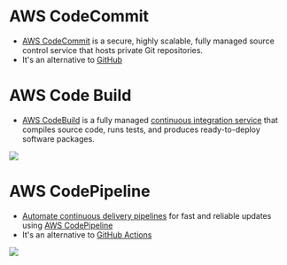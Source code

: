 # AWS CodeCommit
- [AWS CodeCommit](https://aws.amazon.com/codecommit/) is a secure, highly scalable, fully managed source control service that hosts private Git repositories.
- It's an alternative to [GitHub](https://github.com/)

# AWS Code Build
- [AWS CodeBuild](https://aws.amazon.com/codebuild/) is a fully managed [continuous integration service](../../1_HLDDesignComponents/0_SystemGlossaries/DevOps/CI&CD.md) that compiles source code, runs tests, and produces ready-to-deploy software packages.

![](https://docs.aws.amazon.com/images/codebuild/latest/userguide/images/arch.png)

# AWS CodePipeline
- [Automate continuous delivery pipelines](../../1_HLDDesignComponents/0_SystemGlossaries/DevOps/CI&CD.md) for fast and reliable updates using [AWS CodePipeline](https://aws.amazon.com/codepipeline/)
- It's an alternative to [GitHub Actions](https://github.com/features/actions)

![](https://k21academy.com/wp-content/uploads/2021/03/php-project-release-pipeline-1536x758.png)